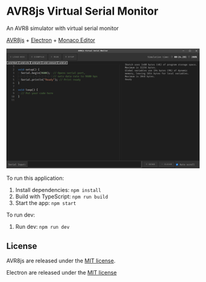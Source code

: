 # AVR8js Virtual Serial Monitor

An AVR8 simulator with virtual serial monitor

[AVR8js](https://github.com/wokwi/avr8js) + [Electron](https://github.com/electron/electron) + [Monaco Editor](https://github.com/microsoft/monaco-editor)

<img src="examples/print.png" alt="" width="784px">

To run this application:

1. Install dependencies: `npm install`
2. Build with TypeScript: `npm run build`
3. Start the app: `npm start`

To run dev:

1. Run dev: `npm run dev`

## License

AVR8js are released under the [MIT license](https://github.com/wokwi/wokwi-elements/blob/master/LICENSE).

Electron are released under the [MIT license](https://github.com/electron/electron/blob/master/LICENSE)
